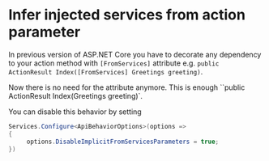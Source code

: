 # Infer injected services from action parameter

In previous version of ASP.NET Core you have to decorate any dependency to your action method with `[FromServices]` attribute e.g. `public ActionResult Index([FromServices] Greetings greeting)`.

Now there is no need for the attribute anymore. This is enough ``public ActionResult Index(Greetings greeting)`.

You can disable this behavior by setting 
```csharp
Services.Configure<ApiBehaviorOptions>(options =>
{
     options.DisableImplicitFromServicesParameters = true;
})
```